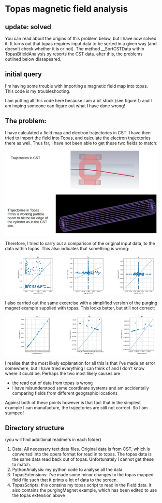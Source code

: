 # Topas magnetic field analysis

## update: solved

You can read about the origins of this problem below, but I have now solved it. It turns out that topas requires input data to be sorted in a given way (and doesn't check whether it is or not). 
The method __SortCSTData within TopasBfieldAnalysis.py resorts the CST data. after this, the problems outlined below dissapeared.

## initial query

I'm having some trouble with importing a magnetic field map into topas. 
This code is my troubleshooting.

I am putting all this code here because I am a bit stuck (see figure 1) and I am hoping someone can figure out what I have done wrong!

## The problem:

I have calculated a field map and electron trajectories in CST. I have then tried to import the field into Topas, and calculate the electron trajectories there as well.
Thus far, I have not been able to get these two fields to match:

![image1](__images/Trajectories.jpg)

Therefore, I tried to carry out a comparison of the original input data, to the data within topas. This also indicates that something is wrong:

![image2](__images/CST_v_topas_scatter.png)

I also carried out the same excercise with a simplified version of the purging magnet example supplied with topas. This looks better, but still not correct:

![image3](__images/Purge_v_topas_scatter.png)

I realise that the most likely explanation for all this is that I've made an error somewhere, but I have tried everything I can think of and I don't know where it could be. Perhaps the two most likely causes are 
- the read out of data from topas is wrong
- I have misunderstood some coordinate systems and am accidentally comparing fields from different geographic locations

Against both of these points however is that fact that in the simplest example I can manufacture, the trajectories are still not correct. So I am stumped! 

## Directory structure

(you will find additional readme's in each folder)

1. Data: All necessary text data files. Original data is from CST, which 
is converted into the opera format for read in to topas. The topas data is
the same data read back out of topas. Unfortunately I cannot get these to match.
2. PythonAnalysis: my python code to analyse all the data
3. TopasExtensions: I've made some minor changes to the topas mapped field file
such that it prints a lot of data to the screen. 
4. TopasScripts: this contains my topas script to read in the Field data. It also contains the purgingMagnet example, which has been edited to use the topas extension above

